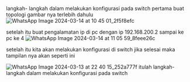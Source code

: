 langkah- langkah dalam melakukan konfigurasi pada switch
pertama buat topologi gambar nya terlebih dahulu 
![WhatsApp Image 2024-03-14 at 10 45 01_2f5f8efc](https://github.com/fhmitns/lap_JK/assets/126401609/8c332b6f-141d-4888-918f-f558f8d6d7de)


setelah itu buat pengalamatan ip di pc dengan ip 192.168.200.2 sampai ke pc ke 4
![WhatsApp Image 2024-03-14 at 11 05 59_8feee26c](https://github.com/fhmitns/lap_JK/assets/126401609/2597d508-2414-41de-ad6f-43cc290f5ce7)

setelah itu kita akan melakukan konfigurasi di switch jika selesai maka tampilan nya akan seperti ini 

![WhatsApp Image 2024-03-13 at 22 40 15_252a777f](https://github.com/fhmitns/lap_JK/assets/126401609/da09ece0-5458-4ec8-a411-c093144d9871)
itulah langkah-langkah dalam melakukan konfigurasi pada switch 
 
